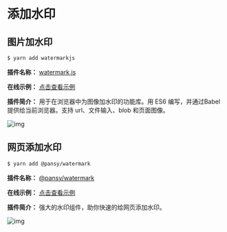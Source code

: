 # 添加水印

## 图片加水印

```sh
$ yarn add watermarkjs
```

**插件名称：** [watermark.js](https://www.npmjs.com/package/watermarkjs)

**在线示例：** [点击查看示例](http://brianium.github.io/watermarkjs/uploading.html)

**插件简介：** 用于在浏览器中为图像加水印的功能库。用 ES6 编写，并通过Babel提供给当前浏览器。支持 url、文件输入、blob 和页面图像。

![img](https://cdn.jsdelivr.net/gh/fy996icu/pics/img/watermarkjs.png)

## 网页添加水印

```sh
$ yarn add @pansy/watermark
```

**插件名称：** [@pansy/watermark](https://www.npmjs.com/package/@pansy/watermark)

**在线示例：** [点击查看示例](https://watermark.xingkang.wang/)

**插件简介：** 强大的水印组件，助你快速的给网页添加水印。

![img](https://cdn.jsdelivr.net/gh/fy996icu/pics/img/watermarkpage.png)